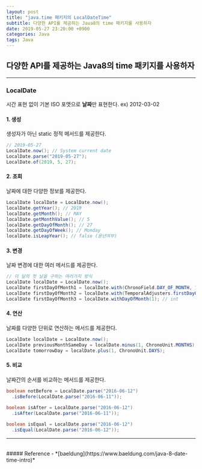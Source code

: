 ```yaml
---
layout: post
title: "java.time 패키지의 LocalDateTime"
subtitle: 다양한 API를 제공하는 Java8의 time 패키지를 사용하자
date: 2019-05-27 23:20:00 +0900
categories: Java
tags: Java
---
```


## 다양한 API를 제공하는 Java8의 time 패키지를 사용하자
---

### LocalDate
시간 표현 없이 기본 ISO 포맷으로 **날짜**만 표현한다. ex) 2012-03-02

#### 1. 생성
생성자가 아닌 static 정적 메서드를 제공한다.
```java
// 2019-05-27
LocalDate.now(); // System current date
LocalDate.parse("2019-05-27");
LocalDate.of(2019, 5, 27);

```

#### 2. 조회
날짜에 대한 다양한 정보를 제공한다.
```java
LocalDate localDate = LocalDate.now();
localDate.getYear(); // 2019
localDate.getMonth(); // MAY
localDate.getMonthValue(); // 5
localDate.getDayOfMonth(); // 27
localDate.getDayOfWeek(); // Monday
localDate.isLeapYear(); // false (윤년여부)

```

#### 3. 변경
날짜 변경에 대한 여러 메서드를 제공한다.
```java
// 이 달의 첫 날을 구하는 여러가지 방식
LocalDate localDate = LocalDate.now();
LocalDate firstDayOfMonth1 = localDate.with(ChronoField.DAY_OF_MONTH, 1); // TemporalField
LocalDate firstDayOfMonth2 = localDate.with(TemporalAdjusters.firstDayOfMonth()); // TemporalAdjusters
LocalDate firstDayOfMonth3 = localDate.withDayOfMonth(1); // int

```

#### 4. 연산
날짜를 다양한 단위로 연산하는 메서드를 제공한다.
```java
LocalDate localDate = LocalDate.now();
LocalDate previousMonthSameDay = localDate.minus(1, ChronoUnit.MONTHS);
LocalDate tomorrowDay = localDate.plus(1, ChronoUnit.DAYS);

```

#### 5. 비교
날짜간의 순서를 비교하는 메서드를 제공한다. 
```java
boolean notBefore = LocalDate.parse("2016-06-12")
  .isBefore(LocalDate.parse("2016-06-11"));
 
boolean isAfter = LocalDate.parse("2016-06-12")
  .isAfter(LocalDate.parse("2016-06-11"));

boolean isEqual = LocalDate.parse("2016-06-12")
  .isEqual(LocalDate.parse("2016-06-12"));

```

---

<br>
##### Reference
- *[baeldung](https://www.baeldung.com/java-8-date-time-intro)*